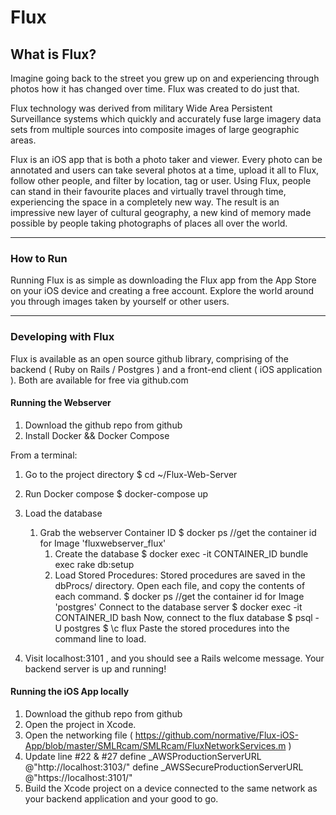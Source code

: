 # Flux

## What is Flux?

Imagine going back to the street you grew up on and experiencing through photos how it has changed over time. Flux was created to do just that.

Flux technology was derived from military Wide Area Persistent Surveillance systems which quickly and accurately fuse large imagery data sets from multiple sources into composite images of large geographic areas.

Flux is an iOS app that is both a photo taker and viewer. Every photo can be annotated and users can take several photos at a time, upload it all to Flux, follow other people, and filter by location, tag or user. Using Flux, people can stand in their favourite places and virtually travel through time, experiencing the space in a completely new way. The result is an impressive new layer of cultural geography, a new kind of memory made possible by people taking photographs of places all over the world.

---

### How to Run

Running Flux is as simple as downloading the Flux app from the App Store on your iOS device and creating a free account. Explore the world around you through images taken by yourself or other users.

---

### Developing with Flux

Flux is available as an open source github library, comprising of the backend ( Ruby on Rails / Postgres ) and a front-end client ( iOS application ).  Both are available for free via github.com

#### Running the Webserver

1. Download the github repo from github
2. Install Docker && Docker Compose

From a terminal:

1. Go to the project directory
       $ cd ~/Flux-Web-Server

1. Run Docker compose
       $ docker-compose up
2. Load the database
   1. Grab the webserver Container ID
          $ docker ps //get the container id for Image 'fluxwebserver_flux'
      1. Create the database
          $ docker exec -it CONTAINER_ID bundle exec rake db:setup
      1. Load Stored Procedures:  Stored procedures are saved in the dbProcs/ directory. Open each file, and copy the contents of each command.
             $ docker ps //get the container id for Image 'postgres'
         Connect to the database server
             $ docker exec -it CONTAINER_ID bash
         Now, connect to the flux database
             $ psql -U postgres
             $ \c flux
         Paste the stored procedures into the command line to load.
3. Visit localhost:3101 , and you should see a Rails welcome message.  Your backend server is up and running!
   

#### Running the iOS App locally

1. Download the github repo from github
2. Open the project in Xcode.
3. Open the networking file ( https://github.com/normative/Flux-iOS-App/blob/master/SMLRcam/SMLRcam/FluxNetworkServices.m )
4. Update line #22 & #27
       define _AWSProductionServerURL  @"http://localhost:3103/"
       define _AWSSecureProductionServerURL  @"https://localhost:3101/"
5. Build the Xcode project on a device connected to the same network as your backend application and your good to go.


